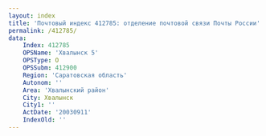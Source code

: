 ```yaml
---
layout: index
title: 'Почтовый индекс 412785: отделение почтовой связи Почты России'
permalink: /412785/
data:
    Index: 412785
    OPSName: 'Хвалынск 5'
    OPSType: О
    OPSSubm: 412900
    Region: 'Саратовская область'
    Autonom: ''
    Area: 'Хвалынский район'
    City: Хвалынск
    City1: ''
    ActDate: '20030911'
    IndexOld: ''
---
```

